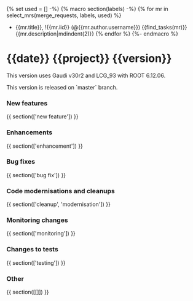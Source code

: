 {% set used = [] -%}
{% macro section(labels) -%}
{% for mr in select_mrs(merge_requests, labels, used) %}
- {{mr.title}}, !{{mr.iid}} (@{{mr.author.username}}) {{find_tasks(mr)}}  
  {{mr.description|mdindent(2)}}
{% endfor %}
{%- endmacro %}

{{date}} {{project}} {{version}}
===

This version uses Gaudi v30r2 and LCG_93 with ROOT 6.12.06.
<p>
This version is released on `master` branch.

### New features
{{ section(['new feature']) }}

### Enhancements
{{ section(['enhancement']) }}

### Bug fixes
{{ section(['bug fix']) }}

### Code modernisations and cleanups
{{ section(['cleanup', 'modernisation']) }}

### Monitoring changes
{{ section(['monitoring']) }}

### Changes to tests
{{ section(['testing']) }}

### Other
{{ section([[]]) }}
